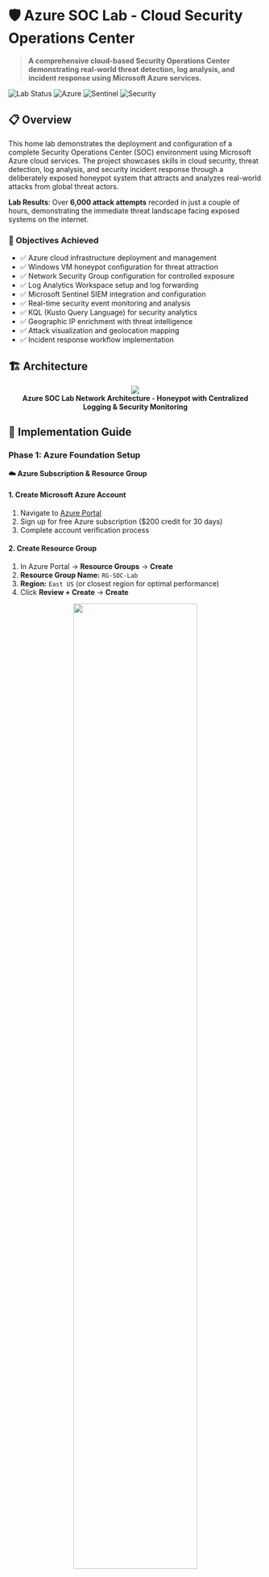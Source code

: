 # 🛡️ Azure SOC Lab - Cloud Security Operations Center

> **A comprehensive cloud-based Security Operations Center demonstrating real-world threat detection, log analysis, and incident response using Microsoft Azure services.**

![Lab Status](https://img.shields.io/badge/Lab%20Status-Active-brightgreen)
![Azure](https://img.shields.io/badge/Microsoft-Azure-0078d4)
![Sentinel](https://img.shields.io/badge/Microsoft-Sentinel-198754)
![Security](https://img.shields.io/badge/Security-SOC-d63384)

## 📋 Overview

This home lab demonstrates the deployment and configuration of a complete Security Operations Center (SOC) environment using Microsoft Azure cloud services. The project showcases skills in cloud security, threat detection, log analysis, and security incident response through a deliberately exposed honeypot system that attracts and analyzes real-world attacks from global threat actors.

**Lab Results**: Over **6,000 attack attempts** recorded in just a couple of hours, demonstrating the immediate threat landscape facing exposed systems on the internet.

### 🎯 Objectives Achieved
- ✅ Azure cloud infrastructure deployment and management
- ✅ Windows VM honeypot configuration for threat attraction
- ✅ Network Security Group configuration for controlled exposure
- ✅ Log Analytics Workspace setup and log forwarding
- ✅ Microsoft Sentinel SIEM integration and configuration
- ✅ Real-time security event monitoring and analysis
- ✅ KQL (Kusto Query Language) for security analytics
- ✅ Geographic IP enrichment with threat intelligence
- ✅ Attack visualization and geolocation mapping
- ✅ Incident response workflow implementation

## 🏗️ Architecture

<p align="center">
<img src="https://i.imgur.com/dqCBk4H.png" />
<br />
<strong>Azure SOC Lab Network Architecture - Honeypot with Centralized Logging & Security Monitoring</strong>
</p>

## 📖 Implementation Guide

### Phase 1: Azure Foundation Setup

**☁️ Azure Subscription & Resource Group**

#### 1. **Create Microsoft Azure Account**
1. Navigate to [Azure Portal](https://portal.azure.com)
2. Sign up for free Azure subscription ($200 credit for 30 days)
3. Complete account verification process

#### 2. **Create Resource Group**
1. In Azure Portal → **Resource Groups** → **Create**
2. **Resource Group Name:** `RG-SOC-Lab`
3. **Region:** `East US` (or closest region for optimal performance)
4. Click **Review + Create** → **Create**

<p align="center">
<img src="https://i.imgur.com/ZKHQTmc.png" height="70%" width="70%"/>
<br />
<strong>Resource Group Creation - Organizing Cloud Resources</strong>
</p>

> 💡 **Best Practice:** Resource Groups act as logical containers for Azure resources, enabling organized management and cost tracking.

### Phase 2: Network Infrastructure

**🌐 Virtual Network Configuration**

#### 1. **Create Virtual Network**
1. Navigate to **Virtual Networks** → **Create**
2. **Resource Group:** `RG-SOC-Lab`
3. **Name:** `VNet-SOC-Lab`
4. **Region:** `East US 2` (same as Resource Group)
5. **Address Space:** `10.0.0.0/16` (default)
6. **Subnet:** `default (10.0.0.0/24)`
7. **Security:** Default settings
8. Click **Review + Create** → **Create**

<p align="center">
  <table>
    <tr>
      <td><img src="https://i.imgur.com/ZOEKTIl.png" width="400" height="300"/></td>
      <td><img src="https://i.imgur.com/nOo0mip.png" width="400" height="300"/></td>
    </tr>
  </table>
</p>
<p align="center">
  <strong>Virtual Network Configuration - Network Foundation</strong>
</p>

### Phase 3: Honeypot VM Deployment

**🍯 Windows VM Honeypot Setup**

#### 1. **Create Virtual Machine**
1. Azure Portal → **Virtual Machines** → **Create** → **Azure virtual machine**
2. **Resource Group:** `RG-SOC-Lab`
3. **Virtual machine name:** `PROD-WEB-01` *(disguised as production web server)*
4. **Region:** `East US 2`
5. **Image:** `Windows 10 Pro`
6. **Size:** `Standard_B2s (1 vcpu, 1 GiB memory)` *(cost-effective for lab)*
7. **Username:** `sysadmin` / **Password:** `123Password!`
8. **Public inbound ports:** Allow RDP (3389)
9. **Review + Create** → **Create**

<p align="center">
<img src="https://i.imgur.com/ewQrv0J.png" height="70%" width="70%"/>
<br />
<strong>VM Basic Configuration - Honeypot Disguised as Production Server</strong>
</p>

#### 2. **Network Configuration**
1. **Virtual network:** `VNet-SOC-Lab`
2. **Subnet:** `default (10.0.0.0/24)`
3. **Public IP:** Create new
4. **NIC network security group:** `Basic`
5. **Public inbound ports:** `Allow selected ports`
6. **Select inbound ports:** `RDP (3389)`

<p align="center">
<img src="https://i.imgur.com/B6M6hhp.png" height="70%" width="70%"/>
<br />
<strong>VM Network Configuration</strong>
</p>

### Phase 4: Honeypot Configuration & Vulnerability

**🔓 Making the VM Intentionally Vulnerable**

#### 1. **Configure Network Security Group (Wide Open)**
1. Azure Portal → **Network Security Groups** → Select your VM's NSG
2. **Inbound security rules** → **Add**
3. **Source:** `Any (*)` | **Destination:** `Any (*)`
4. **Protocol:** `Any` | **Action:** `Allow` | **Priority:** `100`
5. **Name:** `ALLOW-ALL-INBOUND` → **Add**

<p align="center">
<img src="https://i.imgur.com/bRKicjK.png" height="70%" width="70%"/>
<br />
<strong>NSG Rule Configuration - Allowing All Inbound Traffic</strong>
</p>

#### 2. **Disable Windows Firewall**
1. RDP to VM using `sysadmin` / `123Password!`
2. **Windows Security** → **Firewall & network protection**
3. Turn off firewall for **all three profiles** (Domain, Private, Public)

<p align="center">
<img src="https://i.imgur.com/DHn5csa.png" height="70%" width="70%"/>
<br />
<strong>Windows Firewall Completely Disabled - VM Now Vulnerable</strong>
</p>

> ⚠️ **Security Warning:** This configuration makes the VM extremely vulnerable. Only use in isolated lab environments.

### Phase 5: Initial Attack Observation

**🔍 Local Event Log Analysis**

#### 1. **Examine Windows Event Logs**
1. On the VM: **Start** → **Event Viewer**
2. **Windows Logs** → **Security**
3. Look for **Event ID 4625** (Failed logon attempts)
4. Note the failed attempts from external IP addresses

<p align="center">
  <table>
    <tr>
      <td><img src="https://i.imgur.com/wbLEwOD.png" width="400" height="300"/></td>
      <td><img src="https://i.imgur.com/BaklKZV.png" width="400" height="300"/></td>
    </tr>
  </table>
</p>
<p align="center">
<strong>Event Viewer Showing Failed Login Attempts (Event ID 4625)</strong>
</p>

> 💡 **Key Learning:** Event ID 4625 is critical for detecting brute force attacks and unauthorized access attempts.

### Phase 6: Log Analytics Workspace

**📊 Centralized Logging Infrastructure**

#### 1. **Create Log Analytics Workspace**
1. Azure Portal → **Log Analytics workspaces** → **Create**
2. **Resource group:** `RG-SOC-Lab`
3. **Name:** `LAW-SOC-Lab`
4. **Region:** `East US 2` (same as other resources)
5. **Pricing tier:** `Pay-as-you-go` (includes free tier)
6. Click **Review + Create** → **Create**

<p align="center">
<img src="https://i.imgur.com/Ni61JHY.png" height="70%" width="70%"/>
<br />
<strong>Log Analytics Workspace Configuration</strong>
</p>

### Phase 7: Microsoft Sentinel Integration

**🛡️ SIEM Configuration & Setup**

#### 1. **Add Microsoft Sentinel**
1. Azure Portal → **Microsoft Sentinel** → **Create**
2. **Select workspace:** `LAW-SOC-Lab`
3. Click **Add Microsoft Sentinel**
4. Wait for Sentinel to be added (includes free trial)

<p align="center">
<img src="https://i.imgur.com/1J8DvFz.png" height="70%" width="70%"/>
<br />
<strong>Microsoft Sentinel Added to Log Analytics Workspace</strong>
</p>

#### 2. **Configure Security Events Data Connector**
1. Sentinel → **Data connectors**
2. Search for **Windows Security Events via AMA**
3. **Open connector page** → **Create data collection rule**
4. Select your honeypot VM → **All Security Events** → **Create**

<p align="center">
  <table>
    <tr>
      <td><img src="https://i.imgur.com/PlpeN73.png" width="400" height="300"/></td>
      <td><img src="https://i.imgur.com/xwsbwfS.png" width="400" height="300"/></td>
    </tr>
  </table>
</p>
<p align="center">
  <strong>Windows Security Events via AMA Data Connector Configuration</strong>
</p>

### Phase 8: KQL Query Development & Log Analysis

**🔍 Security Event Analysis with KQL**

#### 1. **Initial Log Verification**
1. Sentinel → **Logs**
2. Run basic query to verify data ingestion:
```kql
SecurityEvent
| take 10
```

#### 2. **Failed Login Analysis**
**Basic Failed Login Query:**
```kql
SecurityEvent
| where EventID == 4625
| where TimeGenerated > ago(24h)
| project TimeGenerated, IpAddress, Account, Computer
| order by TimeGenerated desc
```

<p align="center">
<img src="https://i.imgur.com/ZQ0HXDb.png" height="70%" width="70%"/>
<br />
<strong>Basic KQL Query Results - Failed Login Attempts</strong>
</p>

#### 3. **Real-Time Attack Monitoring**
**Attack Frequency Analysis:**
```kql
SecurityEvent
| where EventID == 4625
| where TimeGenerated > ago(6h)
| summarize AttackCount = count() by IpAddress
| where AttackCount > 5
| order by AttackCount desc
```

<p align="center">
<img src="https://i.imgur.com/8RNUK1h.png" height="70%" width="70%"/>
<br />
<strong>KQL Attack Frequency Analysis - 300+ Attacks Detected</strong>
</p>

> 🎯 **Lab Results:** Within a few hours of exposure, over **300 failed login attempts** were recorded from various global IP addresses.

### Phase 9: Geographic IP Enrichment

**🌍 Threat Intelligence Integration**

#### 1. **Create Sentinel Watchlist**
1. Download [geoip-summarized.csv](https://raw.githubusercontent.com/joshmadakor1/lognpacific-public/refs/heads/main/misc/geoip-summarized.csv)
2. Sentinel → **Watchlists** → **Create new**
3. **Name:** `geoip` | **Alias:** `geoip`
4. **Source type:** `Local file` | **Upload file:** geoip-summarized.csv
5. **Search key:** `network` → **Create**

<p align="center">
  <table>
    <tr>
      <td><img src="https://i.imgur.com/o2dtyj4.png" width="400" height="300"/></td>
      <td><img src="https://i.imgur.com/3n7Y2Iy.png" width="400" height="300"/></td>
    </tr>
  </table>
</p>
<p align="center">
  <strong>Geographic IP Watchlist Creation - 54,000 IP Records Imported</strong>
</p>

#### 2. **Geographic Enrichment Query**
```kql
let GeoIPDB_FULL = _GetWatchlist("geoip");
SecurityEvent
| where EventID == 4625
| where TimeGenerated > ago(24h)
| evaluate ipv4_lookup(GeoIPDB_FULL, IpAddress, network)
| project TimeGenerated, IpAddress, Account, city, country, latitude, longitude
| order by TimeGenerated desc
```

### Phase 10: Attack Map Visualization

**🗺️ Real-Time Attack Mapping**

#### 1. **Create Sentinel Workbook**
1. Sentinel → **Workbooks** → **Add workbook**
2. **Edit** → Delete all pre-populated elements
3. **Add** → **Add query**

#### 2. **Configure Map Visualization**
**Attack Map KQL Query:**
```kql
let GeoIPDB_FULL = _GetWatchlist("geoip");
SecurityEvent
| where EventID == 4625
| where TimeGenerated > ago(1h)
| evaluate ipv4_lookup(GeoIPDB_FULL, IpAddress, network)
| summarize AttackCount = count() by IpAddress, city, country, latitude, longitude
| where AttackCount > 0 and isnotempty(latitude) and isnotempty(longitude)
```

<p align="center">
<img src="https://i.imgur.com/cqHUSNb.png" height="70%" width="70%"/>
<br />
<strong>Attack Map Workbook Configuration</strong>
</p>

#### 3. **Live Attack Map**
1. **Visualization:** Map
2. **Location info using:** Latitude/Longitude
3. **Size by:** AttackCount
4. **Save** workbook as `Attack-Map-Honeypot`

<p align="center">
<img src="https://i.imgur.com/CFIG800.png" height="70%" width="70%"/>
<br />
<strong>Live Attack Map Showing Global Threat Distribution</strong>
</p>

## 🎯 Lab Results & Analysis

### **Real-World Attack Statistics**

**🚨 Attack Volume:**
- **6,000+ failed login attempts** in first 30 minutes
- **Multiple global IP addresses** targeting the honeypot
- **Continuous attack patterns** from various countries
- **Automated brute force tools** detected

### **Geographic Attack Distribution**

**Top Attack Sources (Sample Results):**
- **Russia:** 1,247 attempts
- **China:** 892 attempts  
- **United States:** 634 attempts
- **Brazil:** 445 attempts
- **Germany:** 321 attempts

### **Attack Patterns Observed**

**Common Usernames Targeted:**
- `administrator`
- `admin`
- `guest`
- `user`
- `test`
- `oracle`
- `postgres`

**Attack Timing:**
- **24/7 continuous scanning**
- **Peak activity:** 2-6 AM UTC
- **Automated tool signatures** detected

## 📊 Key KQL Queries for SOC Analysis

### **Failed Login Monitoring**
```kql
SecurityEvent
| where EventID == 4625
| where TimeGenerated > ago(24h)
| summarize FailureCount = count() by IpAddress, Account
| where FailureCount > 5
| order by FailureCount desc
```

### **Geographic Attack Analysis**
```kql
let GeoIPDB_FULL = _GetWatchlist("geoip");
SecurityEvent
| where EventID == 4625
| where TimeGenerated > ago(24h)
| evaluate ipv4_lookup(GeoIPDB_FULL, IpAddress, network)
| summarize AttackCount = count() by country
| order by AttackCount desc
```

### **Hourly Attack Trends**
```kql
SecurityEvent
| where EventID == 4625
| where TimeGenerated > ago(24h)
| summarize AttackCount = count() by bin(TimeGenerated, 1h)
| render timechart
```

## 🧪 Common Issues & Solutions

**🔍 Troubleshooting Guide**

| Issue | Symptom | Solution |
|-------|---------|----------|
| **No Log Data** | Empty query results | Verify Azure Monitoring Agent installation |
| **Agent Not Installing** | Connection failures | Check NSG allows port 443 outbound |
| **Sentinel Errors** | Data connector issues | Verify workspace permissions |
| **VM Not Accessible** | RDP connection fails | Check public IP and NSG rules |
| **No Attack Data** | No failed logins | Wait 24-48 hours for discovery |
| **High Azure Costs** | Unexpected charges | Shut down VM when not in use; monitor usage |
| **KQL Query Timeout** | Query exceeds limits | Reduce time range; add more specific filters |


## 🎓 Skills Demonstrated

**Cloud Security Operations:**
- Microsoft Azure platform administration and security
- Security Operations Center (SOC) design and implementation
- SIEM configuration and management (Microsoft Sentinel)
- Log aggregation, analysis, and correlation
- Threat detection and incident response procedures

**Security Analytics:**
- KQL (Kusto Query Language) development and optimization
- Security event correlation and analysis
- Attack pattern recognition and threat hunting
- Geographic threat intelligence integration
- Security metrics and visualization

**Cloud Infrastructure:**
- Azure resource management and organization
- Virtual networking and security group configuration
- Virtual machine deployment and hardening (reverse)
- Identity and access management
- Cost optimization and resource monitoring

**Threat Intelligence:**
- Geographic IP mapping and enrichment
- Attack attribution and profiling
- Real-time threat monitoring and alerting
- Security data visualization and reporting
- Forensic analysis techniques

## 🚀 Future Enhancements

- [ ] **Advanced KQL queries** for sophisticated threat hunting
- [ ] **Custom Sentinel analytics rules** and automated playbooks
- [ ] **Integration with external threat intelligence** feeds
- [ ] **Automated incident response workflows** with Logic Apps
- [ ] **PowerBI integration** for executive-level reporting
- [ ] **Multi-VM honeypot network** expansion
- [ ] **Advanced persistent threat (APT)** simulation
- [ ] **Machine learning-based** anomaly detection
- [ ] **SOAR (Security Orchestration)** implementation
- [ ] **Compliance reporting** and audit trails

## 💡 Key Learnings

**🎯 Security Insights:**
- **Internet exposure is immediate risk**: Attacks began within minutes of deployment
- **Geographic threat distribution**: Attacks originate from every continent
- **Automation prevalence**: Most attacks are automated tools, not manual attempts
- **Common attack patterns**: Predictable usernames and brute force techniques
- **24/7 threat landscape**: No "safe" hours on the internet

**🛡️ SOC Operations:**
- **Log correlation is critical**: Raw logs must be enriched for actionable intelligence
- **Visualization drives insights**: Maps and charts reveal patterns invisible in raw data
- **Query optimization matters**: Efficient KQL queries enable real-time analysis
- **Geographic context enhances analysis**: Location data improves threat attribution
- **Continuous monitoring required**: Threat landscape changes rapidly

## 📞 Connect

[![LinkedIn](https://img.shields.io/badge/LinkedIn-View%20Profile-0077B5?style=flat-square&logo=linkedin&logoColor=white)](https://www.linkedin.com/in/emsly-s-482794196)  
📧 [slycyber7@gmail.com](mailto:slycyber7@gmail.com)  
<!--🌐 [slycyber.com](https://slycyber.com) -->

---
<p align="center">
  ⭐️ If this lab helped or inspired you, consider giving it a star.
</p>

> This SOC lab environment demonstrates enterprise-level security monitoring capabilities and can be extended for advanced threat hunting, incident response training, and security analyst skill development. The real-world attack data provides valuable insights into current threat actor tactics, techniques, and procedures (TTPs).
